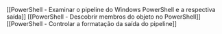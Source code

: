 [[PowerShell - Examinar o pipeline do Windows PowerShell e a respectiva saída]]
[[PowerShell - Descobrir membros do objeto no PowerShell]]
[[PowerShell - Controlar a formatação da saída do pipeline]]